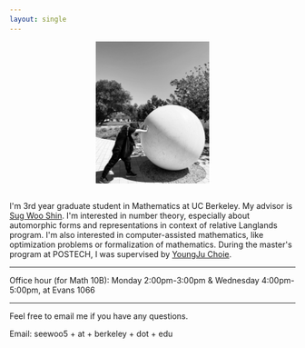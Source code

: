```yaml
---
layout: single
---
```


<figure>
<div style="text-align: center; margin-bottom: 2em">
<img src="assets/profile.jpeg" width="200" title="at Stanford"/>
</div>
</figure>


I'm 3rd year graduate student in Mathematics at UC Berkeley. My advisor is [Sug Woo Shin](https://math.berkeley.edu/~swshin/).
I'm interested in number theory, especially about automorphic forms and representations in context of relative Langlands program.
I'm also interested in computer-assisted mathematics, like optimization problems or formalization of mathematics.
During the master's program at POSTECH, I was supervised by [YoungJu Choie](https://yjchoie.postech.ac.kr/).

---

Office hour (for Math 10B): Monday 2:00pm-3:00pm & Wednesday 4:00pm-5:00pm, at Evans 1066

---

Feel free to email me if you have any questions.

Email: seewoo5 + at + berkeley + dot + edu
